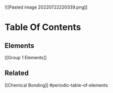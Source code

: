 ![[Pasted image 20220722220339.png]]

# Table Of Contents

## Elements
[[Group 1 Elements]]

## Related
[[Chemical Bonding]]
#periodic-table-of-elements 
